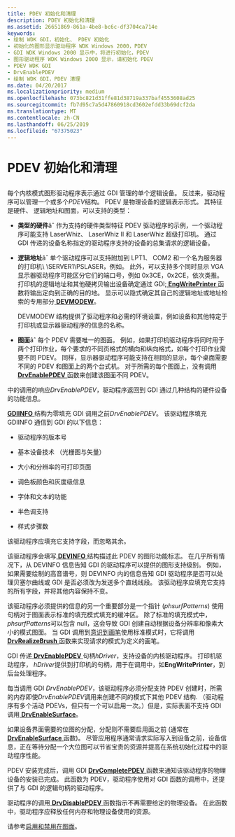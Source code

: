 ```yaml
---
title: PDEV 初始化和清理
description: PDEV 初始化和清理
ms.assetid: 26651869-861a-4be8-bc6c-df3704ca714e
keywords:
- 绘制 WDK GDI，初始化、 PDEV 初始化
- 初始化的图形显示驱动程序 WDK Windows 2000，PDEV
- GDI WDK Windows 2000 显示中，将进行初始化，PDEV
- 图形驱动程序 WDK Windows 2000 显示，请初始化 PDEV
- PDEV WDK GDI
- DrvEnablePDEV
- 绘制 WDK GDI，PDEV 清理
ms.date: 04/20/2017
ms.localizationpriority: medium
ms.openlocfilehash: 073bc821d31ffe81d38719a337baf4553608ad25
ms.sourcegitcommit: fb7d95c7a5d47860918cd3602efdd33b69dcf2da
ms.translationtype: MT
ms.contentlocale: zh-CN
ms.lasthandoff: 06/25/2019
ms.locfileid: "67375023"
---
```

# <a name="pdev-initialization-and-cleanup"></a>PDEV 初始化和清理


## <span id="ddk_pdev_initialization_and_cleanup_gg"></span><span id="DDK_PDEV_INITIALIZATION_AND_CLEANUP_GG"></span>


每个内核模式图形驱动程序表示通过 GDI 管理的单个逻辑设备。 反过来，驱动程序可以管理一个或多个*PDEV*结构。 PDEV 是物理设备的逻辑表示形式。 其特征是硬件、 逻辑地址和图面，可以支持的类型：

-   **类型的硬件**âˆ 作为支持的硬件类型特征 PDEV 驱动程序的示例，一个驱动程序可能支持 LaserWhiz、 LaserWhiz II 和 LaserWhiz 超级打印机。 通过 GDI 传递的设备名称指定的驱动程序支持的设备的总集请求的逻辑设备。

-   **逻辑地址**âˆ 单个驱动程序可以支持附加到 LPT1、 COM2 和一个名为服务器的打印机\\ \\SERVER1\\PSLASER，例如。 此外，可以支持多个同时显示 VGA 显示器驱动程序可能区分它们的端口号，例如 0x3CE，0x2CE，依次类推。 打印机的逻辑地址和其他硬拷贝输出设备确定通过 GDI;[ **EngWritePrinter** ](https://docs.microsoft.com/windows/desktop/api/winddi/nf-winddi-engwriteprinter)函数将输出定向到正确的目的地。 显示可以隐式确定其自己的逻辑地址或地址检索的专用部分[ **DEVMODEW**](https://docs.microsoft.com/windows/desktop/api/wingdi/ns-wingdi-_devicemodew)。

    DEVMODEW 结构提供了驱动程序和必需的环境设置，例如设备和其他特定于打印机或显示器驱动程序的信息的名称。

-   **图面**âˆ 每个 PDEV 需要唯一的图面。 例如，如果打印机驱动程序将同时用于两个打印作业，每个要求的不同页格式的横向和纵向格式，如每个打印作业需要不同 PDEV。 同样，显示器驱动程序可能支持在相同的显示，每个桌面需要不同的 PDEV 和图面上的两个台式机。 对于所需的每个图面上，没有调用[ **DrvEnablePDEV** ](https://docs.microsoft.com/windows/desktop/api/winddi/nf-winddi-drvenablepdev)函数来创建该图面不同 PDEV。

中的调用的响应*DrvEnablePDEV*，驱动程序返回到 GDI 通过几种结构的硬件设备的功能信息。

[ **GDIINFO** ](https://docs.microsoft.com/windows/desktop/api/winddi/ns-winddi-_gdiinfo)结构为零填充 GDI 调用之前*DrvEnablePDEV*。 该驱动程序填充 GDIINFO 通信到 GDI 的以下信息：

-   驱动程序的版本号

-   基本设备技术 （光栅图与矢量）

-   大小和分辨率的可打印页面

-   调色板颜色和灰度级信息

-   字体和文本的功能

-   半色调支持

-   样式步骤数

该驱动程序应填充它支持字段，而忽略其余。

该驱动程序会填写[ **DEVINFO** ](https://docs.microsoft.com/windows/desktop/api/winddi/ns-winddi-tagdevinfo)结构描述此 PDEV 的图形功能标志。 在几乎所有情况下，从 DEVINFO 信息告知 GDI 的驱动程序可以提供的图形支持级别。 例如，如果需要绘制的高音谱号，则 DEVINFO 内的信息告知 GDI 驱动程序是否可以处理贝塞尔曲线或 GDI 是否必须改为发送多个直线线段。 该驱动程序应填充它支持的所有字段，并将其他内容保持不变。

该驱动程序必须提供的信息的另一个重要部分是一个指针 (*phsurfPatterns*) 使用句柄对于图面表示标准的填充模式填充的缓冲区。 除了标准的填充模式中， *phsurfPatterns*可以包含 null，这会导致 GDI 创建自动根据设备分辨率和像素大小的模式图面。 当 GDI 调用到[意识到画笔](realizing-brushes.md)使用标准模式时，它将调用[ **DrvRealizeBrush** ](https://docs.microsoft.com/windows/desktop/api/winddi/nf-winddi-drvrealizebrush)函数来实现请求的模式为定义的画笔。

GDI 传递[ **DrvEnablePDEV** ](https://docs.microsoft.com/windows/desktop/api/winddi/nf-winddi-drvenablepdev)句柄*hDriver*，支持设备的内核驱动程序。 打印机驱动程序， *hDriver*提供到打印机的句柄，用于在调用中，如**EngWritePrinter**，到后台处理程序。

每当调用 GDI *DrvEnablePDEV*，该驱动程序必须分配支持 PDEV 创建时，所需的内存即使*DrvEnablePDEV*调用来创建不同的模式下其他 PDEV 结构. （驱动程序有多个活动 PDEVs，但只有一个可以启用一次。）但是，实际表面不支持 GDI 调用[ **DrvEnableSurface**](https://docs.microsoft.com/windows/desktop/api/winddi/nf-winddi-drvenablesurface)。

如果设备界面需要的位图的分配，分配则不需要启用面之前 (通常在[ **DrvEnableSurface** ](https://docs.microsoft.com/windows/desktop/api/winddi/nf-winddi-drvenablesurface)函数)。 尽管应用程序通常请求实际写入到设备之前，设备信息，正在等待分配一个大位图可以节省宝贵的资源并提高在系统初始化过程中的驱动程序性能。

PDEV 安装完成后，调用 GDI [ **DrvCompletePDEV** ](https://docs.microsoft.com/windows/desktop/api/winddi/nf-winddi-drvcompletepdev)函数来通知该驱动程序的物理设备的安装已完成。 此函数为 PDEV，驱动程序使用对 GDI 函数的调用中，还提供了与 GDI 的逻辑句柄的驱动程序。

驱动程序的调用[ **DrvDisablePDEV** ](https://docs.microsoft.com/windows/desktop/api/winddi/nf-winddi-drvdisablepdev)函数指示不再需要给定的物理设备。 在此函数中，驱动程序应释放任何内存和物理设备使用的资源。

请参考[启用和禁用在图面](enabling-and-disabling-the-surface.md)。

 

 





